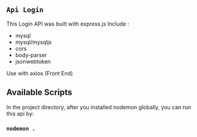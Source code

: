 ## `Api Login`

This Login API was built with express.js
Include :
  - mysql
  - mysql/mysqljs
  - cors
  - body-parser
  - jsonwebtoken 

Use with axios (Front End)

## Available Scripts

In the project directory, after you installed nodemon globally, you can run this api by:

### `nodemon .`